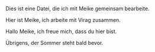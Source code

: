 Dies ist eine Datei, die ich mit Meike gemeinsam bearbeite.

Hier ist Meike, ich arbeite mit Virag zusammen.

Hallo Meike, ich freue mich, dass du hier bist. 

Übrigens, der Sommer steht bald bevor.
